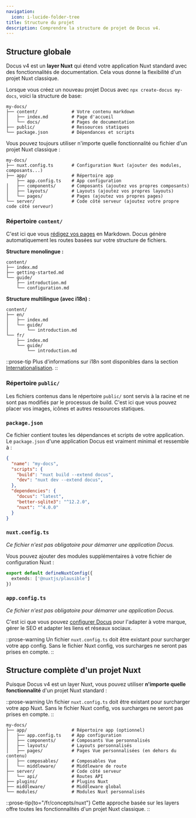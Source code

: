 ```yaml
---
navigation:
  icon: i-lucide-folder-tree
title: Structure du projet
description: Comprendre la structure de projet de Docus v4.
---
```


## Structure globale

Docus v4 est un **layer Nuxt** qui étend votre application Nuxt standard avec des fonctionnalités de documentation. Cela vous donne la flexibilité d'un projet Nuxt classique.

Lorsque vous créez un nouveau projet Docus avec `npx create-docus my-docs`, voici la structure de base:

```text
my-docs/
├── content/             # Votre contenu markdown
│   ├── index.md         # Page d'accueil
│   └── docs/            # Pages de documentation
├── public/              # Ressources statiques
└── package.json         # Dépendances et scripts
```

Vous pouvez toujours utiliser n'importe quelle fonctionnalité ou fichier d'un projet Nuxt classique :

```text
my-docs/
├── nuxt.config.ts       # Configuration Nuxt (ajouter des modules, composants...)
├── app/                 # Répertoire app
    ├── app.config.ts    # App configuration
│   ├── components/      # Composants (ajoutez vos propres composants)
│   ├── layouts/         # Layouts (ajoutez vos propres layouts)
│   └── pages/           # Pages (ajoutez vos propres pages)
└── server/              # Code côté serveur (ajoutez votre propre code côté serveur)
```

### Répertoire `content/`

C'est ici que vous [rédigez vos pages](/fr/concepts/edition) en Markdown. Docus génère automatiquement les routes basées sur votre structure de fichiers.

**Structure monolingue :**

```text
content/
├── index.md
├── getting-started.md
└── guide/
    ├── introduction.md
    └── configuration.md
```

**Structure multilingue (avec i18n) :**

```text
content/
├── en/
│   ├── index.md
│   └── guide/
│       └── introduction.md
└── fr/
    ├── index.md
    └── guide/
        └── introduction.md
```

::prose-tip
Plus d'informations sur i18n sont disponibles dans la section [Internationalisation](/fr/concepts/internationalization).
::

### Répertoire `public/`

Les fichiers contenus dans le répertoire `public/` sont servis à la racine et ne sont pas modifiés par le processus de build. C'est ici que vous pouvez placer vos images, icônes et autres ressources statiques.

### `package.json`

Ce fichier contient toutes les dépendances et scripts de votre application. Le `package.json` d'une application Docus est vraiment minimal et ressemble à :

```json [package.json]
{
  "name": "my-docs",
  "scripts": {
    "build": "nuxt build --extend docus",
    "dev": "nuxt dev --extend docus",
  },
  "dependencies": {
    "docus": "latest",
    "better-sqlite3": "^12.2.0",
    "nuxt": "^4.0.0"
  }
}
```

### `nuxt.config.ts`

*Ce fichier n'est pas obligatoire pour démarrer une application Docus.*

Vous pouvez ajouter des modules supplémentaires à votre fichier de configuration Nuxt :

```typescript [nuxt.config.ts]
export default defineNuxtConfig({
  extends: ['@nuxtjs/plausible']
})
```

### `app.config.ts`

*Ce fichier n'est pas obligatoire pour démarrer une application Docus.*

C'est ici que vous pouvez [configurer Docus](/fr/concepts/configuration) pour l'adapter à votre marque, gérer le SEO et adapter les liens et réseaux sociaux.

::prose-warning
Un fichier `nuxt.config.ts` doit être existant pour surcharger votre app config. Sans le fichier Nuxt config, vos surcharges ne seront pas prises en compte.
::

## Structure complète d'un projet Nuxt

Puisque Docus v4 est un layer Nuxt, vous pouvez utiliser **n'importe quelle fonctionnalité** d'un projet Nuxt standard :

::prose-warning
Un fichier `nuxt.config.ts` doit être existant pour surcharger votre app Nuxt. Sans le fichier Nuxt config, vos surcharges ne seront pas prises en compte.
::

```text
my-docs/
├── app/                 # Répertoire app (optionnel)
│   ├── app.config.ts    # App configuration
│   ├── components/      # Composants Vue personnalisés
│   ├── layouts/         # Layouts personnalisés
│   ├── pages/           # Pages Vue personnalisées (en dehors du contenu)
│   ├── composables/     # Composables Vue
│   └── middleware/      # Middleware de route
├── server/              # Code côté serveur
│   └── api/             # Routes API
├── plugins/             # Plugins Nuxt
├── middleware/          # Middleware global
└── modules/             # Modules Nuxt personnalisés
```

::prose-tip{to="/fr/concepts/nuxt"}
Cette approche basée sur les layers offre toutes les fonctionnalités d'un projet Nuxt classique.
::
